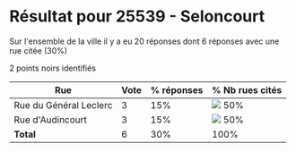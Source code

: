 # Résultat pour 25539 - Seloncourt

Sur l'ensemble de la ville il y a eu 20 réponses dont 6 réponses avec une rue citée (30%)

2 points noirs identifiés

| Rue | Vote | % réponses | % Nb rues cités|
|-----|------|------------|----------------|
| Rue du Général Leclerc | 3 | 15% | <img src="../../img/bar_50.gif" />&nbsp;50%|
| Rue d'Audincourt | 3 | 15% | <img src="../../img/bar_50.gif" />&nbsp;50%|
| **Total** | 6 | 30% | 100%|

